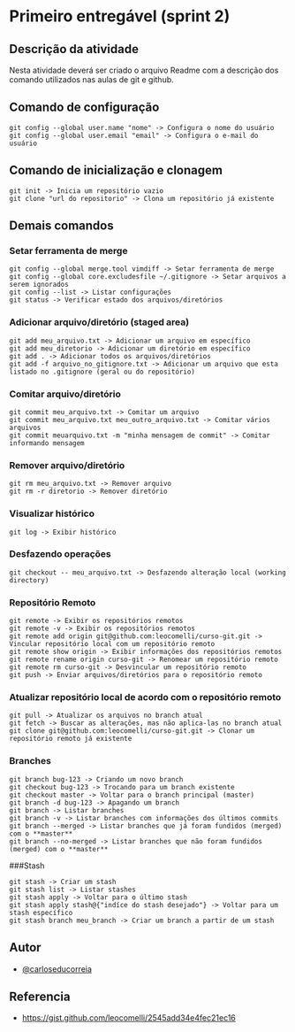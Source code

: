 
# Primeiro entregável (sprint 2) 

## Descrição da atividade

Nesta atividade deverá ser criado o arquivo Readme com a descrição dos comando utilizados nas aulas de git e github.

## Comando de configuração

```
git config --global user.name "nome" -> Configura o nome do usuário
git config --global user.email "email" -> Configura o e-mail do usuário
```

## Comando de inicialização e clonagem

```
git init -> Inicia um repositório vazio
git clone "url do repositorio" -> Clona um repositório já existente
```

## Demais comandos 

### Setar ferramenta de merge
```
git config --global merge.tool vimdiff -> Setar ferramenta de merge
git config --global core.excludesfile ~/.gitignore -> Setar arquivos a serem ignorados
git config --list -> Listar configurações
git status -> Verificar estado dos arquivos/diretórios
```

### Adicionar arquivo/diretório (staged area)

```
git add meu_arquivo.txt -> Adicionar um arquivo em específico
git add meu_diretorio -> Adicionar um diretório em específico
git add . -> Adicionar todos os arquivos/diretórios
git add -f arquivo_no_gitignore.txt -> Adicionar um arquivo que esta listado no .gitignore (geral ou do repositório)
```
	
### Comitar arquivo/diretório

```
git commit meu_arquivo.txt -> Comitar um arquivo
git commit meu_arquivo.txt meu_outro_arquivo.txt -> Comitar vários arquivos
git commit meuarquivo.txt -m "minha mensagem de commit" -> Comitar informando mensagem
```

### Remover arquivo/diretório

```
git rm meu_arquivo.txt -> Remover arquivo
git rm -r diretorio -> Remover diretório
```

### Visualizar histórico

```
git log -> Exibir histórico
```

### Desfazendo operações

```
git checkout -- meu_arquivo.txt -> Desfazendo alteração local (working directory)
```

### Repositório Remoto

```
git remote -> Exibir os repositórios remotos
git remote -v -> Exibir os repositórios remotos
git remote add origin git@github.com:leocomelli/curso-git.git -> Vincular repositório local com um repositório remoto
git remote show origin -> Exibir informações dos repositórios remotos
git remote rename origin curso-git -> Renomear um repositório remoto 
git remote rm curso-git -> Desvincular um repositório remoto
git push -> Enviar arquivos/diretórios para o repositório remoto
```

### Atualizar repositório local de acordo com o repositório remoto

```
git pull -> Atualizar os arquivos no branch atual
git fetch -> Buscar as alterações, mas não aplica-las no branch atual
git clone git@github.com:leocomelli/curso-git.git -> Clonar um repositório remoto já existente
```
	
### Branches

```
git branch bug-123 -> Criando um novo branch
git checkout bug-123 -> Trocando para um branch existente
git checkout master -> Voltar para o branch principal (master)
git branch -d bug-123 -> Apagando um branch
git branch -> Listar branches
git branch -v -> Listar branches com informações dos últimos commits
git branch --merged -> Listar branches que já foram fundidos (merged) com o **master**
git branch --no-merged -> Listar branches que não foram fundidos (merged) com o **master**
```

###Stash

```
git stash -> Criar um stash
git stash list -> Listar stashes
git stash apply -> Voltar para o último stash
git stash apply stash@{"indíce do stash desejado"} -> Voltar para um stash específico
git stash branch meu_branch -> Criar um branch a partir de um stash
```

## Autor

- [@carloseducorreia](https://www.github.com/carloseducorreia)

## Referencia
- https://gist.github.com/leocomelli/2545add34e4fec21ec16
